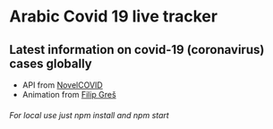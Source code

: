 # Arabic Covid 19 live tracker

## Latest information on covid-19 (coronavirus) cases globally

- API from [NovelCOVID](https://github.com/NovelCOVID/API)
- Animation from [Filip Greš](https://dribbble.com/shots/10809711-Coronavirus-Icons)

###### For local use just npm install and npm start
